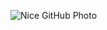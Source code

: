 ![Nice GitHub Photo](https://github.githubassets.com/images/modules/site/social-cards/github-social.png)
